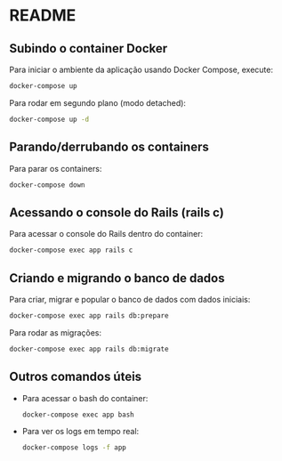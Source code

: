 # README

## Subindo o container Docker

Para iniciar o ambiente da aplicação usando Docker Compose, execute:

```sh
docker-compose up
```

Para rodar em segundo plano (modo detached):

```sh
docker-compose up -d
```

## Parando/derrubando os containers

Para parar os containers:

```sh
docker-compose down
```

## Acessando o console do Rails (rails c)

Para acessar o console do Rails dentro do container:

```sh
docker-compose exec app rails c
```

## Criando e migrando o banco de dados

Para criar, migrar e popular o banco de dados com dados iniciais:

```sh
docker-compose exec app rails db:prepare
```

Para rodar as migrações:

```sh
docker-compose exec app rails db:migrate
```

## Outros comandos úteis

- Para acessar o bash do container:

  ```sh
  docker-compose exec app bash
  ```

- Para ver os logs em tempo real:

  ```sh
  docker-compose logs -f app
  ```

